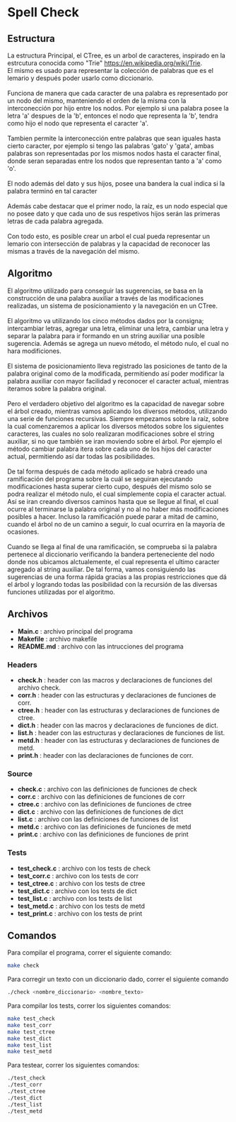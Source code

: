 # Spell Check

## Estructura
La estructura Principal, el CTree, es un arbol de caracteres, inspirado en la estrcutura conocida como "Trie" https://en.wikipedia.org/wiki/Trie. 
\
El mismo es usado para representar la colección de palabras que es el lemario y después poder usarlo como diccionario.
\
\
Funciona de manera que cada caracter de una palabra es representado por un nodo del mismo, manteniendo el orden de la misma con la interconección por hijo entre los nodos. Por ejemplo si una palabra posee la letra 'a' despues de la 'b', entonces el nodo que representa la 'b', tendra como hijo el nodo que representa el caracter 'a'. 
\
\
Tambien permite la interconección entre palabras que sean iguales hasta cierto caracter, por ejemplo si tengo las palabras 'gato' y 'gata', ambas palabras son representadas por los mismos nodos hasta el caracter final, donde seran separadas entre los nodos que representan tanto a 'a' como 'o'. 
\
\
El nodo además del dato y sus hijos, posee una bandera la cual indica si la palabra terminó en tal caracter
\
\
Además cabe destacar que el primer nodo, la raíz, es un nodo especial que no posee dato y que cada uno de sus respetivos hijos serán las primeras letras de cada palabra agregada.
\
\
Con todo esto, es posible crear un arbol el cual pueda representar un lemario con intersección de palabras y la capacidad de reconocer las mismas a través de la navegación del mismo.

## Algoritmo
El algoritmo utilizado para conseguir las sugerencias, se basa en la construcción de una palabra auxiliar a través de las modificaciones realizadas, un sistema de posicionamiento y la navegación en un CTree.
\
\
El algoritmo va utilizando los cinco métodos dados por la consigna; intercambiar letras, agregar una letra, eliminar una letra, cambiar una letra y separar la palabra
para ir formando en un string auxiliar una posible sugerencia. Además se agrega un nuevo método, el método nulo, el cual no hara modificiones.
\
\
El sistema de posicionamiento lleva registrado las posiciones de tanto de la palabra original como de la modificada, permitiendo así poder modificar la palabra auxiliar con mayor facilidad y reconocer el caracter actual, mientras iteramos sobre la palabra original.
\
\
Pero el verdadero objetivo del algoritmo es la capacidad de navegar sobre el árbol creado, mientras vamos aplicando los diversos métodos, utilizando una serie de funciones recursivas. Siempre empezamos sobre la raíz, sobre la cual comenzaremos a aplicar los diversos métodos sobre los siguientes caracteres, las cuales no solo realizaran modificaciones sobre el string auxiliar, si no que también se iran moviendo sobre el árbol. Por ejemplo el método cambiar palabra itera sobre cada uno de los hijos del caracter actual, permitiendo así dar todas las posibilidades. 
\
\
De tal forma después de cada método aplicado se habrá creado una ramificación del programa sobre la cuál se seguiran ejecutando modificaciones hasta superar cierto cupo, después del mismo solo se podra realizar el método nulo, el cual simplemente copia el caracter actual. Así se iran creando diversos caminos hasta que se llegue al final, el cual ocurre al terminarse la palabra original y no al no haber más modificaciones posibles a hacer. Incluso la ramificación puede parar a mitad de camino, cuando el árbol no de un camino a seguir, lo cual ocurrira en la mayoría de ocasiones.
\
\
Cuando se llega al final de una ramificación, se comprueba si la palabra pertenece al diccionario verificando la bandera perteneciente del nodo donde nos ubicamos alctualemente, el cual representa el ultimo caracter agregado al string auxiliar. De tal forma, vamos consiguiendo las sugerencias de una forma rápida gracias a las propias restricciones que dá el árbol y logrando todas las posibilidad con la recursión de las diversas funciones utilizadas por el algoritmo.

## Archivos
* **Main.c** : archivo principal del programa
* **Makefile** : archivo makefile
* **README.md** : archivo con las intrucciones del programa
### Headers
* **check.h** : header con las macros y declaraciones de funciones del archivo check.
* **corr.h** : header con las estructuras y declaraciones de funciones de corr.
* **ctree.h** : header con las estructuras y declaraciones de funciones de ctree.
* **dict.h** : header con las macros y declaraciones de funciones de dict.
* **list.h** : header con las estructuras y declaraciones de funciones de list.
* **metd.h** : header con las estructuras y declaraciones de funciones de metd.
* **print.h** : header con las declaraciones de funciones de corr.
### Source
* **check.c** : archivo con las definiciones de funciones de check
* **corr.c** : archivo con las definiciones de funciones de corr
* **ctree.c** : archivo con las definiciones de funciones de ctree
* **dict.c** : archivo con las definiciones de funciones de dict
* **list.c** : archivo con las definiciones de funciones de list
* **metd.c** : archivo con las definiciones de funciones de metd
* **print.c** : archivo con las definiciones de funciones de print
### Tests
* **test_check.c** : archivo con los tests de check
* **test_corr.c** : archivo con los tests de corr
* **test_ctree.c** : archivo con los tests de ctree
* **test_dict.c** : archivo con los tests de dict
* **test_list.c** : archivo con los tests de list
* **test_metd.c** : archivo con los tests de metd
* **test_print.c** : archivo con los tests de print
## Comandos 
Para compilar el programa, correr el siguiente comando:
```bash
make check 
```
Para corregir un texto con un diccionario dado, correr el siguiente comando
```bash
./check <nombre_diccionario> <nombre_texto>
```
Para compilar los tests, correr los siguientes comandos:
```bash
make test_check
make test_corr
make test_ctree
make test_dict
make test_list
make test_metd
```
Para testear, correr los siguientes comandos:
```bash
./test_check
./test_corr
./test_ctree
./test_dict
./test_list
./test_metd
```
